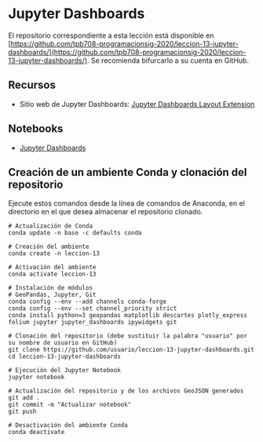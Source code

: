 # Jupyter Dashboards

El repositorio correspondiente a esta lección está disponible en [https://github.com/tpb708-programacionsig-2020/leccion-13-jupyter-dashboards/](https://github.com/tpb708-programacionsig-2020/leccion-13-jupyter-dashboards/). Se recomienda bifurcarlo a su cuenta en GitHub.

## Recursos
- Sitio web de Jupyter Dashboards: [Jupyter Dashboards Layout Extension](https://jupyter-dashboards-layout.readthedocs.io/)

## Notebooks
- [Jupyter Dashboards](https://github.com/tpb708-programacionsig-2020/leccion-13-jupyter-dashboards/blob/main/jupyter-dashboards.ipynb)

## Creación de un ambiente Conda y clonación del repositorio
Ejecute estos comandos desde la línea de comandos de Anaconda, en el directorio en el que desea almacenar el repositorio clonado.
```shell
# Actualización de Conda
conda update -n base -c defaults conda

# Creación del ambiente
conda create -n leccion-13

# Activación del ambiente
conda activate leccion-13

# Instalación de módulos
# GeoPandas, Jupyter, Git
conda config --env --add channels conda-forge
conda config --env --set channel_priority strict
conda install python=3 geopandas matplotlib descartes plotly_express folium jupyter jupyter_dashboards ipywidgets git

# Clonación del repositorio (debe sustituir la palabra "usuario" por su nombre de usuario en GitHub)
git clone https://github.com/usuario/leccion-13-jupyter-dashboards.git
cd leccion-13-jupyter-dashboards

# Ejecución del Jupyter Notebook
jupyter notebook

# Actualización del repositorio y de los archivos GeoJSON generados
git add .
git commit -m "Actualizar notebook"
git push

# Desactivación del ambiente Conda
conda deactivate
```
